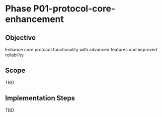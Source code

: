 # Phase P01-protocol-core-enhancement

## Objective
Enhance core protocol functionality with advanced features and improved reliability

## Scope
TBD

## Implementation Steps
TBD
